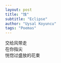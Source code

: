 ```yaml
---
layout: post
title: "蚀"
subtitle: "Eclipse"
author: "Uysal Koyuncu"
tags: "Poemas"
---
```


交给风带走  
在你指尖  
恍惚过盛放的花束  
  